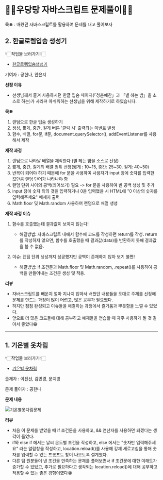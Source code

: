 # ✍🏻우당탕 자바스크립트 문제풀이✍🏻 #

목표 : 배웠던 자바스크립트를 활용하여 문제를 내고 풀어보자

## 2. 한글로렘입숨 생성기 ##

👇🏻작업물 보러가기👇🏻
- [한글로렘입숨생성기](https://gonghanna.github.io/JS-Question-book/loremIpsum.html)

기여자 : 공한나, 안윤지

**선정 이유**
- 선생님께서 즐겨 사용하시던 한글 입숨 페이지(「청춘예찬」과 「별 헤는 밤」을 소스로 하는)가 사라져 아쉬워하는 선생님을 위해 제작하기로 하였습니다.

**목표**
1. 랜덤으로 한글 입숨 생성하기
2. 생성, 짧게, 중간, 길게 버튼 '클릭 시' 출력되는 이벤트 발생
3. 함수, 배열, for문, if문, document.querySelector(), addEventListener를 사용해서 제작

**제작 과정**
1. 랜덤으로 나타날 배열을 제작한다 (별 헤는 밤을 소스로 선정)
2. 짧게, 중간, 길게의 배열 범위 선정(짧게 : 10~15, 중간: 25~30, 길게: 40~50)
3. 반복이 되어야 하기 때문에 for 문을 사용하여 사용자가 input 창에 숫자를 입력한 값만큼 랜덤 단어가 나타나야 함
4. 랜덤 단위 사이의 공백(띄어쓰기) 필요 -> for 문을 사용하여 빈 공백 생성 및 추가
5. input 창에 숫자 외의 것을 입력하거나 0을 입력했을 시 HTML에 "0 이상의 숫자를 입력해주세요" 메세지 출력
6. Math.floor 및 Math.random 사용하여 랜덤으로 배열 생성

**제작 과정 이슈**
1. 함수를 호출했는데 결과값이 보이지 않는다!
    - 해결방법: 자바스크립트 내에서 함수에 코드를 작성하면 return를 작성. return를 작성하지 않으면, 함수를 호출했을 때 결과값(data)를 반환하지 못해 결과값을 볼 수 없음.
  
2. 이슈: 랜덤 단위 생성까지 성공했지만 공백이 존재하지 않아 보기 불편!
    - 해결방법: if 조건문과 Math.floor 및 Math.random, .repeat()를 사용하여 공백을 만들어내는 조건문 생성 및 적용.
  
**리뷰**
- 자바스크립트를 배운지 얼마 지나지 않아서 배웠던 내용들을 토대로 주제를 선정해 문제를 만드는 과정이 많이 어렵고, 많은 공부가 필요했다.
- 하지만 점점 완성되고 이슈들을 해결하는 과정에서 즐거움과 뿌듯함을 느낄 수 있었다.
- 앞으로 더 많은 코드들에 대해 공부하고 예제들을 연습할 때 자주 사용하게 될 것 같아서 좋았다😁

----

## 1. 기온별 옷차림 ##

👇🏻작업물 보러가기👇🏻
- [기온별 옷차림](https://gonghanna.github.io/JS-Question-book/weatherForDress.html)

출제자 : 이진선, 김민경, 문지영

문제 풀이자 : 공한나

**문제 내용**

![기온별옷차림문제](https://github.com/GongHanna/TeamProject/assets/160007300/098378ad-554c-449a-920a-5ae694c7c4e0)
  
**리뷰**
- 처음 이 문제를 받았을 때 if 조건문을 사용하고, && 연산자를 사용하면 되겠다는 생각이 들었다.
- if와 else if 에서는 날씨 온도별 조건을 작성하고, else 에서는 "숫자만 입력해주세요" 라는 알람창을 작성하고, location.reload()를 사용해 강제 새로고침을 통해 숫자를 입력할 수 있는 프롬포트 창이 나오도록 설계했다.
- 다른 팀 원분들이 낸 조건을 만족하는 문제를 풀어보면서 if 조건문에 대한 이해도가 증가할 수 있었고, 추가로 필요하다고 생각되는 location.reload()에 대해 공부하고 적용할 수 있는 좋은 경험이였다😜
